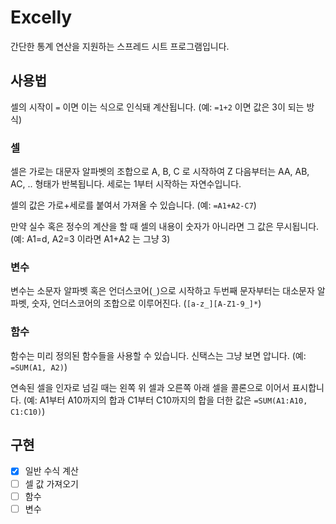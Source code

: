 # Excelly
간단한 통계 연산을 지원하는 스프레드 시트 프로그램입니다.

## 사용법

셀의 시작이 `=` 이면 이는 식으로 인식돼 계산됩니다. (예: `=1+2` 이면 값은 3이 되는 방식)

### 셀

셀은 가로는 대문자 알파벳의 조합으로 A, B, C 로 시작하여 Z 다음부터는 AA, AB, AC, .. 형태가 반복됩니다.
세로는 1부터 시작하는 자연수입니다.

셀의 값은 가로+세로를 붙여서 가져올 수 있습니다. (예: `=A1+A2-C7`)

만약 실수 혹은 정수의 계산을 할 때 셀의 내용이 숫자가 아니라면 그 값은 무시됩니다. (예: A1=d, A2=3 이라면 A1+A2 는 그냥 3)

### 변수

변수는 소문자 알파벳 혹은 언더스코어(`_`)으로 시작하고 두번째 문자부터는 대소문자 알파벳, 숫자, 언더스코어의 조합으로 이루어진다. (`[a-z_][A-Z1-9_]*`)

### 함수

함수는 미리 정의된 함수들을 사용할 수 있습니다. 신택스는 그냥 보면 압니다. (예: `=SUM(A1, A2)`)

연속된 셀을 인자로 넘길 때는 왼쪽 위 셀과 오른쪽 아래 셀을 콜론으로 이어서 표시합니다. (예: A1부터 A10까지의 합과 C1부터 C10까지의 합을 더한 값은 `=SUM(A1:A10, C1:C10)`)

## 구현

- [x] 일반 수식 계산
- [ ] 셀 값 가져오기
- [ ] 함수
- [ ] 변수